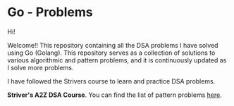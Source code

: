 # Go - Problems

Hi!

Welcome!! This repository containing all the DSA problems I have solved using Go (Golang). This repository serves as a collection of solutions to various algorithmic and pattern problems, and it is continuously updated as I solve more problems.


I have followed the Strivers course to learn and practice DSA problems.

 **Striver's A2Z DSA Course**. You can find the list of pattern problems [here](https://takeuforward.org/strivers-a2z-dsa-course/must-do-pattern-problems-before-starting-dsa/).



